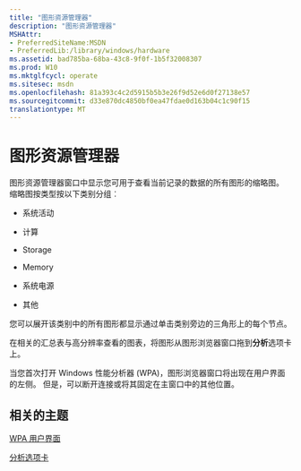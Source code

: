 ```yaml
---
title: "图形资源管理器"
description: "图形资源管理器"
MSHAttr:
- PreferredSiteName:MSDN
- PreferredLib:/library/windows/hardware
ms.assetid: bad785ba-68ba-43c8-9f0f-1b5f32008307
ms.prod: W10
ms.mktglfcycl: operate
ms.sitesec: msdn
ms.openlocfilehash: 81a393c4c2d5915b5b3e26f9d52e6d0f27138e57
ms.sourcegitcommit: d33e870dc4850bf0ea47fdae0d163b04c1c90f15
translationtype: MT
---
```

# <a name="graph-explorer"></a>图形资源管理器


图形资源管理器窗口中显示您可用于查看当前记录的数据的所有图形的缩略图。 缩略图按类型按以下类别分组︰

-   系统活动

-   计算

-   Storage

-   Memory

-   系统电源

-   其他

您可以展开该类别中的所有图形都显示通过单击类别旁边的三角形上的每个节点。

在相关的汇总表与高分辨率查看的图表，将图形从图形浏览器窗口拖到**分析**选项卡上。

当您首次打开 Windows 性能分析器 (WPA)，图形浏览器窗口将出现在用户界面的左侧。 但是，可以断开连接或将其固定在主窗口中的其他位置。

## <a name="related-topics"></a>相关的主题


[WPA 用户界面](wpa-user-interface.md)

[分析选项卡](analysis-tab.md)

 

 







